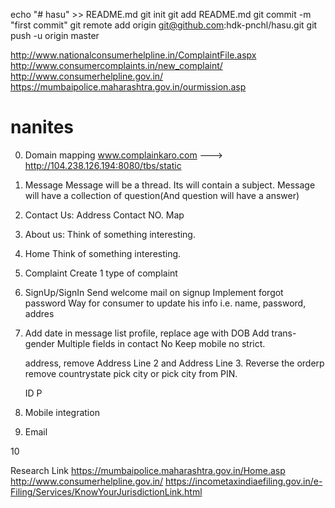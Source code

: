 echo "# hasu" >> README.md
git init
git add README.md
git commit -m "first commit"
git remote add origin git@github.com:hdk-pnchl/hasu.git
git push -u origin master



http://www.nationalconsumerhelpline.in/ComplaintFile.aspx
http://www.consumercomplaints.in/new_complaint/
http://www.consumerhelpline.gov.in/
https://mumbaipolice.maharashtra.gov.in/ourmission.asp

# nanites

0.
	Domain mapping
		www.complainkaro.com ---> http://104.238.126.194:8080/tbs/static
		
1.
	Message
		Message will be a thread. Its will contain a subject.
		Message will have a collection of question(And question will have a answer)

2.
	Contact Us:
		Address
		Contact NO.
		Map

3.
	About us:
		Think of something interesting.

4.
	Home
		Think of something interesting.

5.
	Complaint
		Create 1 type of complaint

6.
	SignUp/SignIn
		Send welcome mail on signup
		Implement forgot password
		Way for consumer to update his info i.e. name, password, addres

7.
	Add date in message list
	profile, replace age with DOB
	Add trans-gender
	Multiple fields in contact No
	Keep mobile no strict.

	address, 
		remove Address Line 2 and Address Line 3. 
		Reverse the orderp
		remove countrystate
		pick city or pick city from PIN.

	ID
		P

8.
	Mobile integration

9.
	Email

10
	


Research Link
	https://mumbaipolice.maharashtra.gov.in/Home.asp
	http://www.consumerhelpline.gov.in/
	https://incometaxindiaefiling.gov.in/e-Filing/Services/KnowYourJurisdictionLink.html